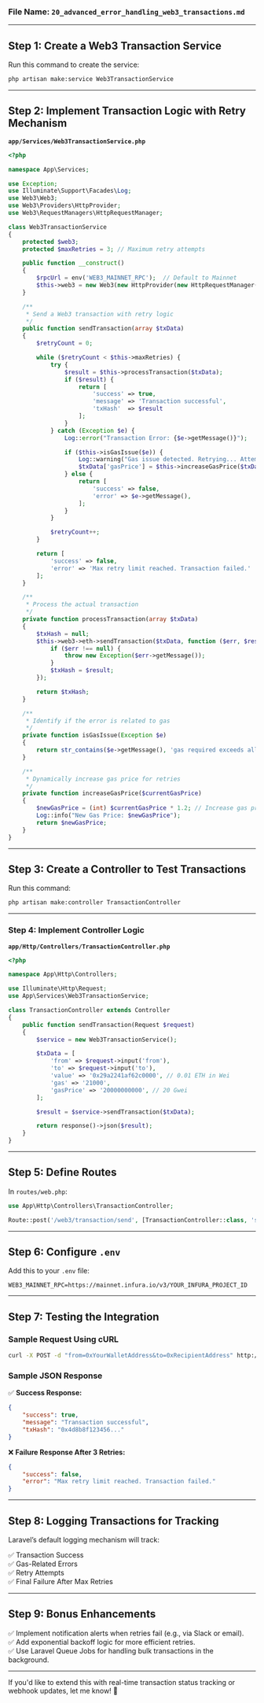 ### File Name: `20_advanced_error_handling_web3_transactions.md`

---

## **Step 1: Create a Web3 Transaction Service**
Run this command to create the service:

```bash
php artisan make:service Web3TransactionService
```

---

## **Step 2: Implement Transaction Logic with Retry Mechanism**
**`app/Services/Web3TransactionService.php`**
```php
<?php

namespace App\Services;

use Exception;
use Illuminate\Support\Facades\Log;
use Web3\Web3;
use Web3\Providers\HttpProvider;
use Web3\RequestManagers\HttpRequestManager;

class Web3TransactionService
{
    protected $web3;
    protected $maxRetries = 3; // Maximum retry attempts

    public function __construct()
    {
        $rpcUrl = env('WEB3_MAINNET_RPC');  // Default to Mainnet
        $this->web3 = new Web3(new HttpProvider(new HttpRequestManager($rpcUrl, 10)));
    }

    /**
     * Send a Web3 transaction with retry logic
     */
    public function sendTransaction(array $txData)
    {
        $retryCount = 0;

        while ($retryCount < $this->maxRetries) {
            try {
                $result = $this->processTransaction($txData);
                if ($result) {
                    return [
                        'success' => true,
                        'message' => 'Transaction successful',
                        'txHash'  => $result
                    ];
                }
            } catch (Exception $e) {
                Log::error("Transaction Error: {$e->getMessage()}");

                if ($this->isGasIssue($e)) {
                    Log::warning("Gas issue detected. Retrying... Attempt #{$retryCount}");
                    $txData['gasPrice'] = $this->increaseGasPrice($txData['gasPrice']);
                } else {
                    return [
                        'success' => false,
                        'error' => $e->getMessage(),
                    ];
                }
            }

            $retryCount++;
        }

        return [
            'success' => false,
            'error' => 'Max retry limit reached. Transaction failed.'
        ];
    }

    /**
     * Process the actual transaction
     */
    private function processTransaction(array $txData)
    {
        $txHash = null;
        $this->web3->eth->sendTransaction($txData, function ($err, $result) use (&$txHash) {
            if ($err !== null) {
                throw new Exception($err->getMessage());
            }
            $txHash = $result;
        });

        return $txHash;
    }

    /**
     * Identify if the error is related to gas
     */
    private function isGasIssue(Exception $e)
    {
        return str_contains($e->getMessage(), 'gas required exceeds allowance');
    }

    /**
     * Dynamically increase gas price for retries
     */
    private function increaseGasPrice($currentGasPrice)
    {
        $newGasPrice = (int) $currentGasPrice * 1.2; // Increase gas price by 20%
        Log::info("New Gas Price: $newGasPrice");
        return $newGasPrice;
    }
}
```

---

## **Step 3: Create a Controller to Test Transactions**
Run this command:

```bash
php artisan make:controller TransactionController
```

---

### **Step 4: Implement Controller Logic**
**`app/Http/Controllers/TransactionController.php`**
```php
<?php

namespace App\Http\Controllers;

use Illuminate\Http\Request;
use App\Services\Web3TransactionService;

class TransactionController extends Controller
{
    public function sendTransaction(Request $request)
    {
        $service = new Web3TransactionService();

        $txData = [
            'from' => $request->input('from'),
            'to' => $request->input('to'),
            'value' => '0x29a2241af62c0000', // 0.01 ETH in Wei
            'gas' => '21000',
            'gasPrice' => '20000000000', // 20 Gwei
        ];

        $result = $service->sendTransaction($txData);

        return response()->json($result);
    }
}
```

---

## **Step 5: Define Routes**
In `routes/web.php`:

```php
use App\Http\Controllers\TransactionController;

Route::post('/web3/transaction/send', [TransactionController::class, 'sendTransaction']);
```

---

## **Step 6: Configure `.env`**
Add this to your `.env` file:

```env
WEB3_MAINNET_RPC=https://mainnet.infura.io/v3/YOUR_INFURA_PROJECT_ID
```

---

## **Step 7: Testing the Integration**
### **Sample Request Using cURL**
```bash
curl -X POST -d "from=0xYourWalletAddress&to=0xRecipientAddress" http://localhost:8000/web3/transaction/send
```

### **Sample JSON Response**
✅ **Success Response:**
```json
{
    "success": true,
    "message": "Transaction successful",
    "txHash": "0x4d8b8f123456..."
}
```

❌ **Failure Response After 3 Retries:**
```json
{
    "success": false,
    "error": "Max retry limit reached. Transaction failed."
}
```

---

## **Step 8: Logging Transactions for Tracking**
Laravel’s default logging mechanism will track:

✅ Transaction Success  
✅ Gas-Related Errors  
✅ Retry Attempts  
✅ Final Failure After Max Retries  

---

## **Step 9: Bonus Enhancements**
✅ Implement notification alerts when retries fail (e.g., via Slack or email).  
✅ Add exponential backoff logic for more efficient retries.  
✅ Use Laravel Queue Jobs for handling bulk transactions in the background.  

---

If you'd like to extend this with real-time transaction status tracking or webhook updates, let me know! 🚀